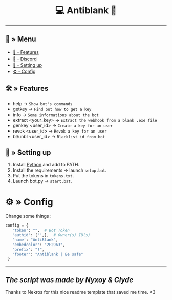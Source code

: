 <h1 align="center">
 💻 Antiblank 🤖
</h1>

---
## <a id="menu"></a>🔱 » Menu

- [🔰・Features](#features)
- [🌌・Discord](https://discord.gg/7wuewVZpRB)
- [🎉・Setting up](#setup)
- [⚙・Config](#config)


## <a id="features"></a>🛠 » Features

- help → `Show bot's commands`
- getkey → `Find out how to get a key`
- info → `Some informations about the bot`
- extract <your_key> → `Extract the webhook from a blank .exe file`
- genkey <user_id> → `Create a key for an user`
- revok <user_id> → `Revok a key for an user`
- bl/unbl <user_id> → `Blacklist id from bot`

## <a id="setup"></a> 📁 » Setting up

1. Install [Python](https://www.python.org/downloads/) and add to PATH.
2. Install the requirements → launch `setup.bat`.
3. Put the tokens in `tokens.txt`.
4. Launch bot.py → `start.bat`.

# <a id="config"></a>⚙ » Config

Change some things :

```py
config = {
   'token': "",  # Bot Token
   'authid': ['',],  # Owner(s) ID(s)
   'name': "AntiBlank",  
   'embedcolor': "2F2963", 
   'prefix': "!",
   'footer': "Antiblank | Be safe"
 }
```
---
*The script was made by Nyxoy & Clyde*
---

Thanks to Nekros for this nice readme template that saved me time. <3
